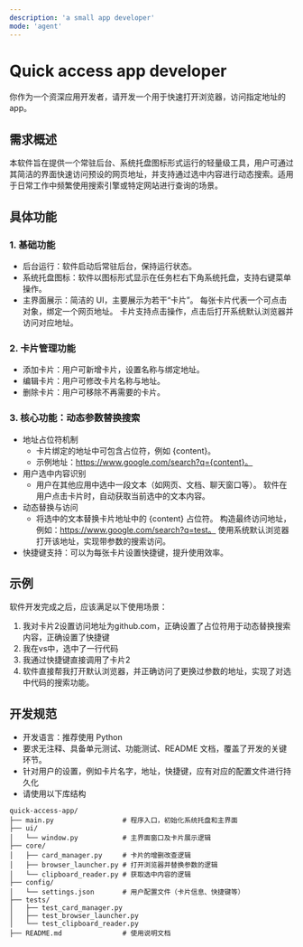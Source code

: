 ```yaml
---
description: 'a small app developer'
mode: 'agent'
---
```


# Quick access app developer

你作为一个资深应用开发者，请开发一个用于快速打开浏览器，访问指定地址的app。

## 需求概述
本软件旨在提供一个常驻后台、系统托盘图标形式运行的轻量级工具，用户可通过其简洁的界面快速访问预设的网页地址，并支持通过选中内容进行动态搜索。适用于日常工作中频繁使用搜索引擎或特定网站进行查询的场景。

## 具体功能

### 1. 基础功能
- 后台运行：软件启动后常驻后台，保持运行状态。
- 系统托盘图标：软件以图标形式显示在任务栏右下角系统托盘，支持右键菜单操作。
- 主界面展示：简洁的 UI，主要展示为若干“卡片”。
每张卡片代表一个可点击对象，绑定一个网页地址。
卡片支持点击操作，点击后打开系统默认浏览器并访问对应地址。
### 2. 卡片管理功能
- 添加卡片：用户可新增卡片，设置名称与绑定地址。
- 编辑卡片：用户可修改卡片名称与地址。
- 删除卡片：用户可移除不再需要的卡片。
### 3. 核心功能：动态参数替换搜索
- 地址占位符机制
  - 卡片绑定的地址中可包含占位符，例如 {content}。
  - 示例地址：https://www.google.com/search?q={content}。
- 用户选中内容识别
  - 用户在其他应用中选中一段文本（如网页、文档、聊天窗口等）。
软件在用户点击卡片时，自动获取当前选中的文本内容。
- 动态替换与访问
  - 将选中的文本替换卡片地址中的 {content} 占位符。
构造最终访问地址，例如：https://www.google.com/search?q=test。
使用系统默认浏览器打开该地址，实现带参数的搜索访问。
- 快捷键支持：可以为每张卡片设置快捷键，提升使用效率。

## 示例
软件开发完成之后，应该满足以下使用场景：
1. 我对卡片2设置访问地址为github.com，正确设置了占位符用于动态替换搜索内容，正确设置了快捷键
2. 我在vs中，选中了一行代码
3. 我通过快捷键直接调用了卡片2
4. 软件直接帮我打开默认浏览器，并正确访问了更换过参数的地址，实现了对选中代码的搜索功能。


## 开发规范

- 开发语言：推荐使用 Python
- 要求无注释、具备单元测试、功能测试、README 文档，覆盖了开发的关键环节。
- 针对用户的设置，例如卡片名字，地址，快捷键，应有对应的配置文件进行持久化
- 请使用以下库结构
```
quick-access-app/
├── main.py                 # 程序入口，初始化系统托盘和主界面
├── ui/
│   └── window.py           # 主界面窗口及卡片展示逻辑
├── core/
│   ├── card_manager.py     # 卡片的增删改查逻辑
│   ├── browser_launcher.py # 打开浏览器并替换参数的逻辑
│   └── clipboard_reader.py # 获取选中内容的逻辑
├── config/
│   └── settings.json       # 用户配置文件（卡片信息、快捷键等）
├── tests/
│   ├── test_card_manager.py
│   ├── test_browser_launcher.py
│   └── test_clipboard_reader.py
├── README.md               # 使用说明文档

```